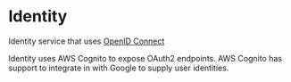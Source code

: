 # Identity

Identity service that uses [OpenID Connect](https://openid.net/connect/)

Identity uses AWS Cognito to expose OAuth2 endpoints. AWS Cognito has support
to integrate in with Google to supply user identities.
